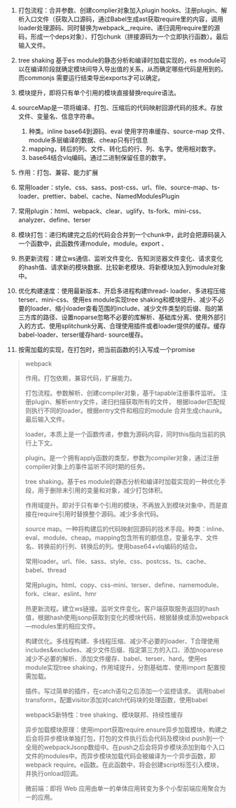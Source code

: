 1. 打包流程：合并参数、创建complier对象加入plugin hooks、注册plugin、解析入口文件（获取入口源码，通过Babel生成ast获取require里的内容，调用loader处理源码、同时替换为webpack__require、递归调用require里的源码，形成一个deps对象）、打包chunk（拼接源码为一个立即执行函数）。最后输入文件。

2. tree shaking 基于es module的静态分析和编译时加载实现的，es module可以在编译阶段就确定模块间导入导出值的关系，从而确定哪些代码是用到的。而commonjs 需要运行结束导出exports才可以确定。

3. 模块提升，即将只有单个引用的模块直接替换require语法。

4. sourceMap是一项将编译、打包、压缩后的代码映射回源代码的技术。存放文件、变量名、信息字符串。

   1. 种类。inline  base64到源码、eval 使用字符串缓存、source-map 文件、module多层编译的数据、cheap只有行信息
   2. mapping，转后的列、文件、转化后的行、列、名字。使用相对数字。
   3. base64结合vlq编码。通过二进制保留任意的数字。 

5. 作用：打包、兼容、能力扩展

6. 常用loader：style、css、sass、post-css、url、file、source-map、ts-loader、prettier、babel、cache、NamedModulesPlugin

7. 常用plugin：html、webpack、clear、uglify、ts-fork、mini-css、analyzer、define、terser

8. 模块打包：递归构建完之后的代码会合并到一个chunk中，此时会把源码装入一个函数中，此函数传递module，module。export 、

9. 热更新流程：建立ws通信、监听文件变化、告知浏览器文件变化、请求变化的hash值、请求新的模块数据、比较新老模块、将新模块加入到module对象中。

10. 优化构建速度：使用最新版本、开启多进程构建thread- loader、多进程压缩terser、mini-css、使用es module实现tree shaking和模块提升、减少不必要的loader、缩小loader查看范围的include、减少文件类型的后缀、指的第三方库的路径、设置noparse忽略不必要的库解析、基础库分离、使用外部引入的方式、使用splitchunk分离、合理使用插件或者loader提供的缓存。缓存babel-loader、terser缓存hard- source缓存。

11. 按需加载的实现，在打包时，把当前函数的引入写成一个promise 


> webpack
>
> 作用。打包依赖，兼容代码，扩展能力。
>
> 打包流程。参数解析、创建compiler对象，基于tapable注册事件监听。 注册plugin、解析entry文件，递归扫描获取所有的文件， 根据loader匹配规则执行不同的loader。根据entry文件和相应的module 合并生成chaunk。最后输入文件。
>
> loader。本质上是一个函数传递，参数为源码内容，同时this指向当前的执行上下文。
>
> plugin。是一个拥有apply函数的类型，参数为compiler对象，通过注册compiler对象上的事件监听不同时期的任务。
>
> tree shaking。基于es module的静态分析和编译时加载实现的一种优化手段，用于删除未引用的变量和对象，减少打包体积。
>
> 作用域提升。即对于只有单个引用的模块，不再放入到模块对象中，而是直接在require引用时替换整个源码。减少多余代码。
>
> source map。一种将构建后的代码映射回源码的技术手段。种类：inline、eval、module、cheap。mapping包含所有的额信息，变量名字、文件名、转换前的行列、转换后的列。使用base64+vlq编码的结合。
>
> 常用loader。url、file、sass、style、css、postcss、ts、cache、babel、thread
>
> 常用plugin。html、copy、css-mini、terser、define、namemodule、fork、clear、eslint、hmr
>
> 热更新流程。建立ws链接。监听文件变化。客户端获取服务返回的hash值，根据hash使用jsonp获取到变化的模块代码，根据替换或添加webpack—modules里的相应文件。
>
> 构建优化。多线程构建、多线程压缩、减少不必要的loader、T合理使用includes&excludes、减少文件后缀、指定第三方的入口、添加noparese减少不必要的解析、添加文件缓存、babel、terser、hard。使用es module实现tree shaking，作用域提升，分割基础库、使用import 配置按需加载。
>
> 插件。写过简单的插件，在catch语句之后添加一个监控请求。 调用babel transform，配置visitor添加对catch代码块的处理函数，使用babel
>
> webpack5新特性：tree shaking、模块联邦、持续性缓存
>
> 异步加载模块原理：使用import获取require.ensure异步加载模块，构建之后会将异步模块单独打包，打包的文件执行后会代码及模块id push到一个全局的webpackJsonp数组中。在push之后会将异步模块添加到每个入口文件的modules中。而异步模块加载代码会被编译为一个异步函数，即webpack require。e函数。在此函数中，将会创建script标签引入模块，并执行onload回调。
>
> 微前端：即将 Web 应用由单一的单体应用转变为多个小型前端应用聚合为一的应用。





